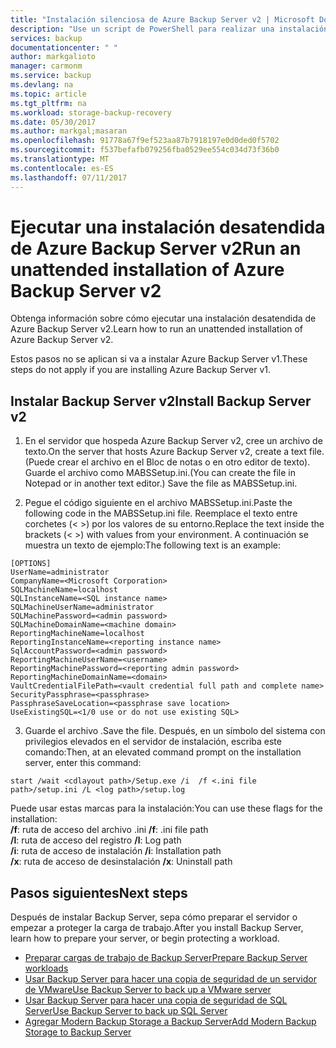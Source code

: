```yaml
---
title: "Instalación silenciosa de Azure Backup Server v2 | Microsoft Docs"
description: "Use un script de PowerShell para realizar una instalación silenciosa de Azure Backup Server v2. Este tipo de instalación también se denomina instalación desatendida."
services: backup
documentationcenter: " "
author: markgalioto
manager: carmonm
ms.service: backup
ms.devlang: na
ms.topic: article
ms.tgt_pltfrm: na
ms.workload: storage-backup-recovery
ms.date: 05/30/2017
ms.author: markgal;masaran
ms.openlocfilehash: 91778a67f9ef523aa87b7918197e0d0ded0f5702
ms.sourcegitcommit: f537befafb079256fba0529ee554c034d73f36b0
ms.translationtype: MT
ms.contentlocale: es-ES
ms.lasthandoff: 07/11/2017
---
```

# <a name="run-an-unattended-installation-of-azure-backup-server-v2"></a><span data-ttu-id="5ae8a-104">Ejecutar una instalación desatendida de Azure Backup Server v2</span><span class="sxs-lookup"><span data-stu-id="5ae8a-104">Run an unattended installation of Azure Backup Server v2</span></span>

<span data-ttu-id="5ae8a-105">Obtenga información sobre cómo ejecutar una instalación desatendida de Azure Backup Server v2.</span><span class="sxs-lookup"><span data-stu-id="5ae8a-105">Learn how to run an unattended installation of Azure Backup Server v2.</span></span> 

<span data-ttu-id="5ae8a-106">Estos pasos no se aplican si va a instalar Azure Backup Server v1.</span><span class="sxs-lookup"><span data-stu-id="5ae8a-106">These steps do not apply if you are installing Azure Backup Server v1.</span></span>

## <a name="install-backup-server-v2"></a><span data-ttu-id="5ae8a-107">Instalar Backup Server v2</span><span class="sxs-lookup"><span data-stu-id="5ae8a-107">Install Backup Server v2</span></span>

1. <span data-ttu-id="5ae8a-108">En el servidor que hospeda Azure Backup Server v2, cree un archivo de texto.</span><span class="sxs-lookup"><span data-stu-id="5ae8a-108">On the server that hosts Azure Backup Server v2, create a text file.</span></span> <span data-ttu-id="5ae8a-109">(Puede crear el archivo en el Bloc de notas o en otro editor de texto). Guarde el archivo como MABSSetup.ini.</span><span class="sxs-lookup"><span data-stu-id="5ae8a-109">(You can create the file in Notepad or in another text editor.) Save the file as MABSSetup.ini.</span></span> 

2. <span data-ttu-id="5ae8a-110">Pegue el código siguiente en el archivo MABSSetup.ini.</span><span class="sxs-lookup"><span data-stu-id="5ae8a-110">Paste the following code in the MABSSetup.ini file.</span></span> <span data-ttu-id="5ae8a-111">Reemplace el texto entre corchetes (\< \>) por los valores de su entorno.</span><span class="sxs-lookup"><span data-stu-id="5ae8a-111">Replace the text inside the brackets (\< \>) with values from your environment.</span></span> <span data-ttu-id="5ae8a-112">A continuación se muestra un texto de ejemplo:</span><span class="sxs-lookup"><span data-stu-id="5ae8a-112">The following text is an example:</span></span>

  ```
  [OPTIONS]
  UserName=administrator
  CompanyName=<Microsoft Corporation>
  SQLMachineName=localhost
  SQLInstanceName=<SQL instance name>
  SQLMachineUserName=administrator
  SQLMachinePassword=<admin password>
  SQLMachineDomainName=<machine domain>
  ReportingMachineName=localhost
  ReportingInstanceName=<reporting instance name>
  SqlAccountPassword=<admin password>
  ReportingMachineUserName=<username>
  ReportingMachinePassword=<reporting admin password>
  ReportingMachineDomainName=<domain>
  VaultCredentialFilePath=<vault credential full path and complete name>
  SecurityPassphrase=<passphrase>
  PassphraseSaveLocation=<passphrase save location>
  UseExistingSQL=<1/0 use or do not use existing SQL>
  ```

3. <span data-ttu-id="5ae8a-113">Guarde el archivo .</span><span class="sxs-lookup"><span data-stu-id="5ae8a-113">Save the file.</span></span> <span data-ttu-id="5ae8a-114">Después, en un símbolo del sistema con privilegios elevados en el servidor de instalación, escriba este comando:</span><span class="sxs-lookup"><span data-stu-id="5ae8a-114">Then, at an elevated command prompt on the installation server, enter this command:</span></span>

  ```
  start /wait <cdlayout path>/Setup.exe /i  /f <.ini file path>/setup.ini /L <log path>/setup.log
  ```

<span data-ttu-id="5ae8a-115">Puede usar estas marcas para la instalación:</span><span class="sxs-lookup"><span data-stu-id="5ae8a-115">You can use these flags for the installation:</span></span></br><span data-ttu-id="5ae8a-116">
**/f**: ruta de acceso del archivo .ini</span><span class="sxs-lookup"><span data-stu-id="5ae8a-116">
**/f**: .ini file path</span></span></br><span data-ttu-id="5ae8a-117">
**/l**: ruta de acceso del registro</span><span class="sxs-lookup"><span data-stu-id="5ae8a-117">
**/l**: Log path</span></span></br><span data-ttu-id="5ae8a-118">
**/i**: ruta de acceso de instalación</span><span class="sxs-lookup"><span data-stu-id="5ae8a-118">
**/i**: Installation path</span></span></br><span data-ttu-id="5ae8a-119">
**/x**: ruta de acceso de desinstalación</span><span class="sxs-lookup"><span data-stu-id="5ae8a-119">
**/x**: Uninstall path</span></span></br>

## <a name="next-steps"></a><span data-ttu-id="5ae8a-120">Pasos siguientes</span><span class="sxs-lookup"><span data-stu-id="5ae8a-120">Next steps</span></span>
<span data-ttu-id="5ae8a-121">Después de instalar Backup Server, sepa cómo preparar el servidor o empezar a proteger la carga de trabajo.</span><span class="sxs-lookup"><span data-stu-id="5ae8a-121">After you install Backup Server, learn how to prepare your server, or begin protecting a workload.</span></span>

- [<span data-ttu-id="5ae8a-122">Preparar cargas de trabajo de Backup Server</span><span class="sxs-lookup"><span data-stu-id="5ae8a-122">Prepare Backup Server workloads</span></span>](backup-azure-microsoft-azure-backup.md)
- [<span data-ttu-id="5ae8a-123">Usar Backup Server para hacer una copia de seguridad de un servidor de VMware</span><span class="sxs-lookup"><span data-stu-id="5ae8a-123">Use Backup Server to back up a VMware server</span></span>](backup-azure-backup-server-vmware.md)
- [<span data-ttu-id="5ae8a-124">Usar Backup Server para hacer una copia de seguridad de SQL Server</span><span class="sxs-lookup"><span data-stu-id="5ae8a-124">Use Backup Server to back up SQL Server</span></span>](backup-azure-sql-mabs.md)
- [<span data-ttu-id="5ae8a-125">Agregar Modern Backup Storage a Backup Server</span><span class="sxs-lookup"><span data-stu-id="5ae8a-125">Add Modern Backup Storage to Backup Server</span></span>](backup-mabs-add-storage.md)
